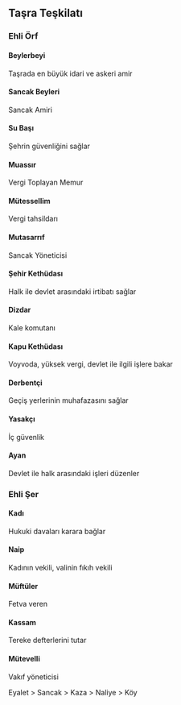 ## Taşra Teşkilatı

### Ehli Örf

#### Beylerbeyi
Taşrada en büyük idari ve askeri amir

#### Sancak Beyleri
Sancak Amiri

#### Su Başı
Şehrin güvenliğini sağlar

#### Muassır
Vergi Toplayan Memur

#### Mütessellim
Vergi tahsildarı

#### Mutasarrıf
Sancak Yöneticisi

#### Şehir Kethüdası
Halk ile devlet arasındaki irtibatı sağlar

#### Dizdar
Kale komutanı

#### Kapu Kethüdası
Voyvoda, yüksek vergi, devlet ile ilgili işlere bakar

#### Derbentçi
Geçiş yerlerinin muhafazasını sağlar

#### Yasakçı
İç güvenlik

#### Ayan
Devlet ile halk arasındaki işleri düzenler

### Ehli Şer

#### Kadı
Hukuki davaları karara bağlar

#### Naip
Kadının vekili, valinin fıkıh vekili

#### Müftüler
Fetva veren

#### Kassam
Tereke defterlerini tutar

#### Mütevelli
Vakıf yöneticisi

Eyalet > Sancak > Kaza > Naliye > Köy

